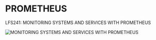 # PROMETHEUS
LFS241: MONITORING SYSTEMS AND SERVICES WITH PROMETHEUS

![MONITORING SYSTEMS AND SERVICES WITH PROMETHEUS](image.png)
